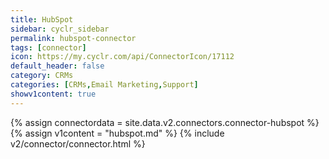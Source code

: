 ```yaml
---
title: HubSpot
sidebar: cyclr_sidebar
permalink: hubspot-connector
tags: [connector]
icon: https://my.cyclr.com/api/ConnectorIcon/17112
default_header: false
category: CRMs
categories: [CRMs,Email Marketing,Support]
showv1content: true
---
```

{% assign connectordata = site.data.v2.connectors.connector-hubspot %}
{% assign v1content = "hubspot.md" %}
{% include v2/connector/connector.html %}	